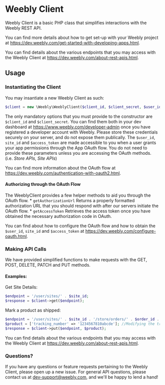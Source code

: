 # Weebly Client

Weebly Client is a basic PHP class that simplifies interactions with the Weebly REST API.

You can find more details about how to get set-up with your Weebly project at <https://dev.weebly.com/get-started-with-developing-apps.html>.

You can find details about the various endpoints that you may access with the Weebly Client at <https://dev.weebly.com/about-rest-apis.html>.

## Usage

### Instantiating the Client

You may insantiate a new Weebly Client as such:

```php
$client = new \Weebly\WeeblyClient($client_id, $client_secret, $user_id, $site_id, $access_token);
```

The only mandatory options that you must provide to the constructor are `$client_id` and `$client_secret`. You can find them both in your dev dashboard at <https://www.weebly.com/developer-admin> once you have registered a developer account with Weebly.
Please store these credentials securely on your server, and do not expose them publically.
The `$user_id`, `site_id` and `$access_token` are made accessible to you when a user grants your app permissions through the App OAuth flow. You do not need to provide these parameters unless you are accessing the OAuth methods. (i.e. _*Store APIs*_, _*Site APIs*_)

You can find more information about the OAuth flow at <https://dev.weebly.com/authentication-with-oauth2.html>.

#### Authorizing through the OAuth Flow
The WeeblyClient provides a few helper methods to aid you through the OAuth flow.
    * `getAuthorizationUrl` Returns a properly formatted authorization URL that you should respond with after our servers initiate the OAuth flow.
    * `getAccessToken` Retrieves the access token once you have obtained the necessary authorization code in OAuth.

You can find about how to configure the OAuth flow and how to obtain the `$user_id`, `site_id` and `$access_token` at <https://dev.weebly.com/configure-oauth.html>.


### Making API Calls
We have provided simplified functions to make requests with the GET, POST, DELETE, PATCH and PUT methods.

#### Examples:
Get Site Details:

```php
$endpoint = '/user/sites/' . $site_id;
$response = $client->get($endpoint);
```

Mark a product as shipped:
```php
$endpoint = '/user/sites/' . $site_id . '/store/orders/' . $order_id . '/shipments/' . $order_shipment_id;
$product = ['tracking_number' => '1234567810abcde']; //Modifying the tracking_number on an unshipped product will mark it as shipped as well!
$response = $client->put($endpoint, $product);
```

You can find details about the various endpoints that you may access with the Weebly Client at <https://dev.weebly.com/about-rest-apis.html>.

### Questions?
If you have any questions or feature requests pertaining to the Weebly Client, please open up a new issue.
For general API questions, please contact us at dev-support@weebly.com, and we'll be happy to lend a hand!